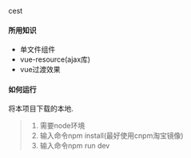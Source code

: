 cest

#### 所用知识
- 单文件组件
- vue-resource(ajax库)
- vue过渡效果

#### 如何运行
将本项目下载的本地.
> 1. 需要node环境
> 2. 输入命令npm install(最好使用cnpm淘宝镜像)
> 3. 输入命令npm run dev
